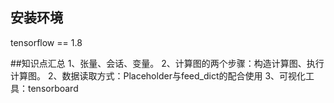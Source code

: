 
## 安装环境
tensorflow == 1.8

##知识点汇总
1、张量、会话、变量。
2、计算图的两个步骤：构造计算图、执行计算图。
2、数据读取方式：Placeholder与feed_dict的配合使用
3、可视化工具：tensorboard



